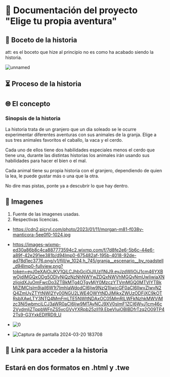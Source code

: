 # 📰 **Documentación del proyecto "Elige tu propia aventura"**

## 📓 **Boceto de la historia** 
att: es el boceto que hize al principio no es como ha acabado siendo la historia.

![unnamed](https://github.com/axckzz/J25-VideoGames/assets/144990882/c597e996-5442-4bca-9c49-7a34a1494198)

## ⏳ **Proceso de la historia**


## 🌐 **El concepto**
### **Sinopsis de la historia**

La historia trata de un granjero que un dia soleado se le ocurre experimentar diferentes aventuras con sus animales de la granja. Elige a sus tres animales favoritos el caballo, la vaca y el cerdo.

Cada uno de ellos tiene dos habilidades especiales menos el cerdo que tiene una, durante las distintas historias los animales irán usando sus habilidades para hacer el bien o el mal.

Cada animal tiene su propia historia con el granjero, dependiendo de quien la lea, le puede gustar más o una que la otra.

No dire mas pistas, ponte ya a descubrir lo que hay dentro.

## 📄 **Imagenes**
1. Fuente de las imagenes usadas.
2. Respectivas licencias.

- https://cdn2.picryl.com/photo/2023/01/11/morgan-m81-f038v-manticora-5ee0f0-1024.jpg
- https://images-wixmp-ed30a86b8c4ca887773594c2.wixmp.com/f/7d8fe2e6-5b6c-44e6-a89f-42e291ee381b/d94lmp0-675482af-195b-4018-92de-ad78d1ec3776.png/v1/fill/w_1024,h_745/granja__escenario__by_roadstell_d94lmp0-fullview.png?token=eyJ0eXAiOiJKV1QiLCJhbGciOiJIUzI1NiJ9.eyJzdWIiOiJ1cm46YXBwOjdlMGQxODg5ODIyNjQzNzNhNWYwZDQxNWVhMGQyNmUwIiwiaXNzIjoidXJuOmFwcDo3ZTBkMTg4OTgyMjY0MzczYTVmMGQ0MTVlYTBkMjZlMCIsIm9iaiI6W1t7ImhlaWdodCI6Ijw9NzQ1IiwicGF0aCI6IlwvZlwvN2Q4ZmUyZTYtNWI2Yy00NGU2LWE4OWYtNDJlMjkxZWUzODFiXC9kOTRsbXAwLTY3NTQ4MmFmLTE5NWItNDAxOC05MmRlLWFkNzhkMWVjMzc3Ni5wbmciLCJ3aWR0aCI6Ijw9MTAyNCJ9XV0sImF1ZCI6WyJ1cm46c2VydmljZTppbWFnZS5vcGVyYXRpb25zIl19.EbeVIuiOBIBDfrTzq2O09TP42Ts9-G3YxkEDlfRD9_U

- ![0](https://github.com/axckzz/J25-VideoGames/assets/144990882/404b0e7f-c712-49eb-976c-033858c7a15c)
- ![Captura de pantalla 2024-03-20 183708](https://github.com/axckzz/J25-VideoGames/assets/144990882/04b58ae4-2f0d-4276-a381-0ae8de4586e2)


## 🗻 **Link para acceder a la historia**
Estará en dos formatos en .html y .twe
- 

